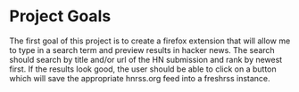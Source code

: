 # Project Goals

The first goal of this project is to create a firefox extension that will allow me to type in a search term and preview results in hacker news. The search should search by title and/or url of the HN submission and rank by newest first. If the results look good, the user should be able to click on a button which will save the appropriate hnrss.org feed into a freshrss instance.

